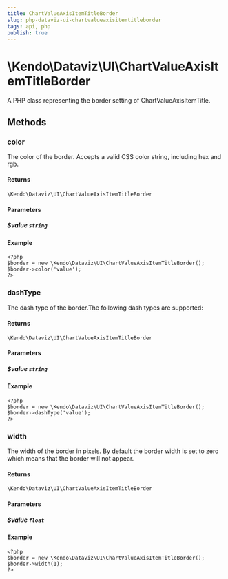 ```yaml
---
title: ChartValueAxisItemTitleBorder
slug: php-dataviz-ui-chartvalueaxisitemtitleborder
tags: api, php
publish: true
---
```


# \Kendo\Dataviz\UI\ChartValueAxisItemTitleBorder

A PHP class representing the border setting of ChartValueAxisItemTitle.


## Methods

### color
The color of the border. Accepts a valid CSS color string, including hex and rgb.

#### Returns
`\Kendo\Dataviz\UI\ChartValueAxisItemTitleBorder`

#### Parameters

##### $value `string`



#### Example 
    <?php
    $border = new \Kendo\Dataviz\UI\ChartValueAxisItemTitleBorder();
    $border->color('value');
    ?>

### dashType
The dash type of the border.The following dash types are supported:

#### Returns
`\Kendo\Dataviz\UI\ChartValueAxisItemTitleBorder`

#### Parameters

##### $value `string`



#### Example 
    <?php
    $border = new \Kendo\Dataviz\UI\ChartValueAxisItemTitleBorder();
    $border->dashType('value');
    ?>

### width
The width of the border in pixels. By default the border width is set to zero which means that the border will not appear.

#### Returns
`\Kendo\Dataviz\UI\ChartValueAxisItemTitleBorder`

#### Parameters

##### $value `float`



#### Example 
    <?php
    $border = new \Kendo\Dataviz\UI\ChartValueAxisItemTitleBorder();
    $border->width(1);
    ?>

